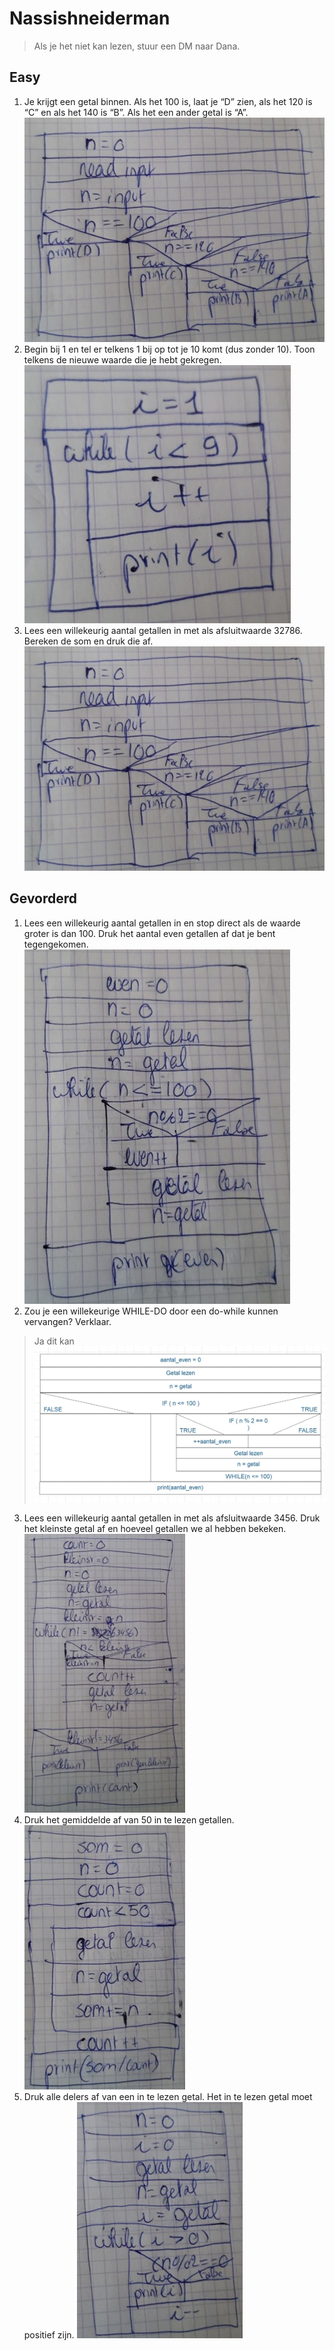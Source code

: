 # Nassishneiderman

> Als je het niet kan lezen, stuur een DM naar Dana.

## Easy

1) Je krijgt een getal binnen. Als het 100 is, laat je “D” zien, als het 120 is “C” en als het 140 is “B”. Als het een ander getal is “A”.
![E1](afb/AfbeeldingNSE1.jpg)
2) Begin bij 1 en tel er telkens 1 bij op tot je 10 komt (dus zonder 10). Toon telkens de nieuwe waarde die je hebt gekregen.
![E1](afb/AfbeeldingNSE2.jpg)
3) Lees een willekeurig aantal getallen in met als afsluitwaarde 32786. Bereken de som en druk die af.
![E1](afb/AfbeeldingNSE1.jpg)

## Gevorderd

1) Lees een willekeurig aantal getallen in en stop direct als de waarde groter is dan 100. Druk het aantal even getallen af dat je bent tegengekomen.
![G1](afb/AfbeeldingNSG1.jpg)
2) Zou je een willekeurige WHILE-DO door een do-while kunnen vervangen? Verklaar.

> Ja dit kan
![G2](afb/AfbeeldingNSG2.jpg)

3) Lees een willekeurig aantal getallen in met als afsluitwaarde 3456. Druk het kleinste getal af en hoeveel getallen we al hebben bekeken.
![G2](afb/AfbeeldingNSG3.jpg)
4) Druk het gemiddelde af van 50 in te lezen getallen.
![G2](afb/AfbeeldingNSG4.jpg)
5) Druk alle delers af van een in te lezen getal. Het in te lezen getal moet positief zijn.
![G2](afb/AfbeeldingNSG5.jpg)

